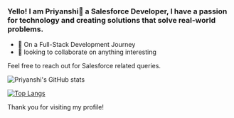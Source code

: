 ### Yello! I am Priyanshi👋 a Salesforce Developer, I have a passion for technology and creating solutions that solve real-world problems.
- 🌱 On a Full-Stack Development Journey
- 👯 looking to collaborate on anything interesting 

Feel free to reach out for Salesforce related queries.

<!--
**PriyanshiNegi/PriyanshiNegi** is a ✨ _special_ ✨ repository because its `README.md` (this file) appears on your GitHub profile.
Here are some ideas to get you started:
- 📫 How to reach me : my email
- 😄 Pronouns: She/Her
- ⚡ Fun fact: I am a Salesforce Developer
- 🤔 I’m looking for help with developing my programming skills


My name is [Your Name], and I am a [Your Role/Occupation]. 

This repository is a collection of my projects and work, showcasing my skills and expertise in [Your Skills/Specialties]. Feel free to explore my portfolio and leave a star if you find something interesting.

Here are some of my notable projects:

[Project Name 1]: A brief description of the project
[Project Name 2]: A brief description of the project
[Project Name 3]: A brief description of the project
If you would like to collaborate on a project or have any questions about my work, don't hesitate to reach out via [Your Contact Information].


-->

![Priyanshi's GitHub stats](https://github-readme-stats.vercel.app/api?username=PriyanshiNegi&show_icons=true)

[![Top Langs](https://github-readme-stats.vercel.app/api/top-langs/?username=PriyanshiNegi&layout=compact)](https://github.com/PriyanshiNegi/github-readme-stats)

Thank you for visiting my profile!
